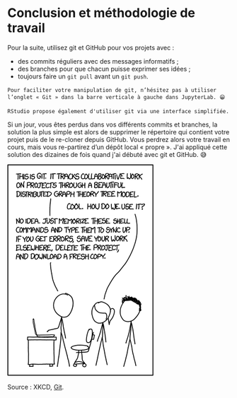 # Conclusion et méthodologie de travail

Pour la suite, utilisez git et GitHub pour vos projets avec :

- des commits réguliers avec des messages informatifs ;
- des branches pour que chacun puisse exprimer ses idées ;
- toujours faire un `git pull` avant un `git push`.

```{hint}
Pour faciliter votre manipulation de git, n’hésitez pas à utiliser l’onglet « Git » dans la barre verticale à gauche dans JupyterLab. 😁

RStudio propose également d'utiliser git via une interface simplifiée.
```

Si un jour, vous êtes perdus dans vos différents commits et branches, la solution la plus simple est alors de supprimer le répertoire qui contient votre projet puis de le re-cloner depuis GitHub. Vous perdrez alors votre travail en cours, mais vous re-partirez d’un dépôt local « propre ». J'ai appliqué cette solution des dizaines de fois quand j'ai débuté avec git et GitHub. 😅

![](img/xkcd_git.png)

Source : XKCD, [Git](https://xkcd.com/1597/).
